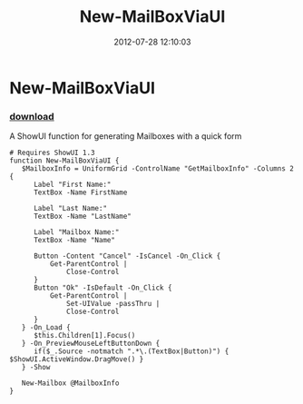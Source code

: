 ﻿---
pid:            3551
parent:         0
children:       
poster:         Joel Bennett
title:          New-MailBoxViaUI
date:           2012-07-28 12:10:03
description:    A ShowUI function for generating Mailboxes with a quick form
format:         posh
---

# New-MailBoxViaUI

### [download](3551.ps1)  

A ShowUI function for generating Mailboxes with a quick form

```posh
# Requires ShowUI 1.3
function New-MailBoxViaUI {
   $MailboxInfo = UniformGrid -ControlName "GetMailboxInfo" -Columns 2 {
      Label "First Name:"
      TextBox -Name FirstName

      Label "Last Name:"
      TextBox -Name "LastName"

      Label "Mailbox Name:"
      TextBox -Name "Name"
      
      Button -Content "Cancel" -IsCancel -On_Click {
          Get-ParentControl | 
              Close-Control
      }    
      Button "Ok" -IsDefault -On_Click {
          Get-ParentControl | 
              Set-UIValue -passThru | 
              Close-Control
      }
   } -On_Load { 
      $this.Children[1].Focus() 
   } -On_PreviewMouseLeftButtonDown { 
      if($_.Source -notmatch ".*\.(TextBox|Button)") { $ShowUI.ActiveWindow.DragMove() }
   } -Show 

   New-Mailbox @MailboxInfo
}
```
